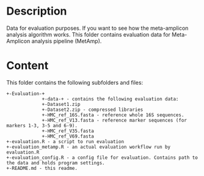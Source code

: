 # Description

Data for evaluation purposes. If you want to see how the meta-amplicon analysis algorithm works.
This folder contains evaluation data for Meta-Amplicon analysis pipeline (MetAmp).

# Content

This folder contains the following subfolders and files:

```
+-Evaluation-+
			 +-data-+ - contains the following evaluation data:
	   		 +-Dataset1.zip
	   		 +-Dataset2.zip - compressed libraries
	   		 +-HMC_ref_16S.fasta - reference whole 16S sequences.
	   		 +-HMC_ref_V13.fasta - reference marker sequences (for markers 1-3, 3-5 and 6-9).
	   		 +-HMC_ref_V35.fasta
	   		 +-HMC_ref_V69.fasta
+-evaluation.R - a script to run evaluation
+-evaluation_metamp.R - an actual evaluation workflow run by evaluation.R
+-evaluation_config.R - a config file for evaluation. Contains path to the data and holds program settings.
+-README.md - this readme.
```
